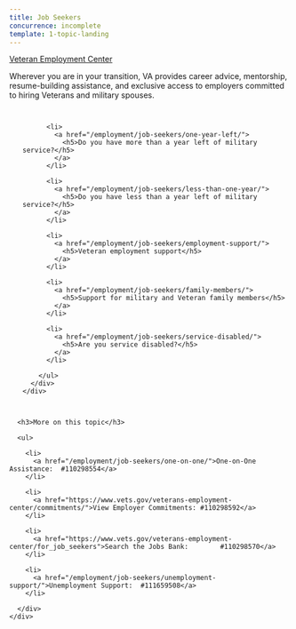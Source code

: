 ```yaml
---
title: Job Seekers
concurrence: incomplete
template: 1-topic-landing
---
```


<div class="main" role="main" markdown="0">

<div class="action-bar">
  <div class="row">
    <div class="small-12 columns">
      <a class="usa-button-primary" href="/veteran-employment-center/">Veteran Employment Center</a>
    </div>
  </div>
</div>

<div class="section one" markdown="0">
<div class="primary" markdown="0">
<div class="row" markdown="0">
<div class="small-12 columns" markdown="1">

Wherever you are in your transition, VA provides career advice, mentorship, resume-building assistance, and exclusive access to employers committed to hiring Veterans and military spouses.

</div>
</div>
</div>

<div class="navigation">
  <div class="row">
    <div class="small-12 columns">
        <ul class="small-block-grid-1 medium-block-grid-3 cards small">

          <li>
            <a href="/employment/job-seekers/one-year-left/">
              <h5>Do you have more than a year left of military service?</h5>
            </a>
          </li>

          <li>
            <a href="/employment/job-seekers/less-than-one-year/">
              <h5>Do you have less than a year left of military service?</h5>
            </a>
          </li>

          <li>
            <a href="/employment/job-seekers/employment-support/">
              <h5>Veteran employment support</h5>
            </a>
          </li>

          <li>
            <a href="/employment/job-seekers/family-members/">
              <h5>Support for military and Veteran family members</h5>
            </a>
          </li>

          <li>
            <a href="/employment/job-seekers/service-disabled/">
              <h5>Are you service disabled?</h5>
            </a>
          </li>

        </ul>
      </div>
    </div>
  </div>  
</div>

<div class="section two">
  <div class="row">
    <div class="small-12 columns">

      <h3>More on this topic</h3>

      <ul>

        <li>
          <a href="/employment/job-seekers/one-on-one/">One-on-One Assistance:  #110298554</a>
        </li>

        <li>
          <a href="https://www.vets.gov/veterans-employment-center/commitments/">View Employer Commitments: #110298592</a>
        </li>

        <li>
          <a href="https://www.vets.gov/veterans-employment-center/for_job_seekers">Search the Jobs Bank:        #110298570</a>
        </li>  

        <li>
          <a href="/employment/job-seekers/unemployment-support/">Unemployment Support:  #111659508</a>
        </li>    

      </div>
    </div>  
  </div>






</div>
